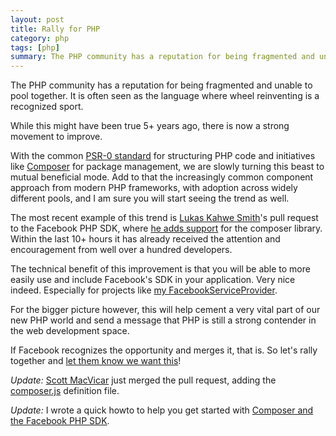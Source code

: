 ```yaml
---
layout: post
title: Rally for PHP
category: php
tags: [php]
summary: The PHP community has a reputation for being fragmented and unable to pool together. It is often seen as the language where wheel reinventing is a recognized sport. While this might have been true 5+ years ago, there is now a strong movement to improve.
---
```

The PHP community has a reputation for being fragmented and unable to pool together. It is often seen as the language where wheel reinventing is a recognized sport.

While this might have been true 5+ years ago, there is now a strong movement to improve.

With the common [PSR-0 standard](https://gist.github.com/1234504) for structuring PHP code and initiatives like [Composer](http://getcomposer.org/) for package management, we are slowly turning this beast to mutual beneficial mode. Add to that the increasingly common component approach from modern PHP frameworks, with adoption across widely different pools, and I am sure you will start seeing the trend as well.

The most recent example of this trend is [Lukas Kahwe Smith](http://pooteeweet.org/)'s pull request to the Facebook PHP SDK, where [he adds support](https://github.com/facebook/facebook-php-sdk/pull/12) for the composer library. Within the last 10+ hours it has already received the attention and encouragement from well over a hundred developers.

The technical benefit of this improvement is that you will be able to more easily use and include Facebook's SDK in your application. Very nice indeed. Especially for projects like [my FacebookServiceProvider](https://github.com/tobiassjosten/FacebookServiceProvider).

For the bigger picture however, this will help cement a very vital part of our new PHP world and send a message that PHP is still a strong contender in the web development space.

If Facebook recognizes the opportunity and merges it, that is. So let's rally together and [let them know we want this](https://github.com/facebook/facebook-php-sdk/pull/12)!

*Update:* [Scott MacVicar](https://github.com/scottmac) just merged the pull request, adding the [composer.js](https://github.com/facebook/facebook-php-sdk/blob/master/composer.json) definition file.

*Update:* I wrote a quick howto to help you get started with [Composer and the Facebook PHP SDK](/php/facebook-php-sdk-with-composer).
